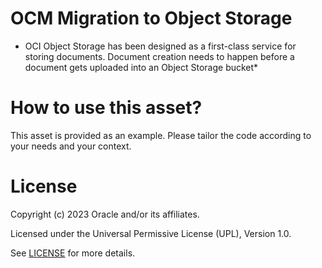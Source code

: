 # OCM Migration to Object Storage
 
* OCI Object Storage has been designed as a first-class service for storing documents. Document creation needs to happen before a document gets uploaded into an Object Storage bucket*
 
# How to use this asset?
 
This asset is provided as an example. Please tailor the code according to your needs and your context.
 
# License

Copyright (c) 2023 Oracle and/or its affiliates.

Licensed under the Universal Permissive License (UPL), Version 1.0.

See [LICENSE](https://github.com/oracle-devrel/technology-engineering/blob/main/LICENSE) for more details.
